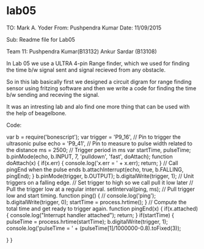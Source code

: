 # lab05

TO: Mark A. Yoder
From: Pushpendra Kumar
Date: 11/09/2015

Sub: Readme file for Lab05

Team 11: Pushpendra Kumar(B13132)
         Ankur Sardar (B13108)
         
In Lab 05 we use a ULTRA 4-pin Range finder, which we used for finding the time b/w signal sent and signal recieved 
from any obstacle.

So in this lab  basically first we designed a circuit digram for range finding sensor using fritzing software and then 
we write a code for finding the time b/w sending and receving the signal.

It was an intresting lab and alo find one more thing that can be used with the help of beagelbone.

Code:

var b = require('bonescript');
var trigger = 'P9_16', // Pin to trigger the ultrasonic pulse
echo = 'P9_41', // Pin to measure to pulse width related to the distance
ms = 2500; // Trigger period in ms
var startTime, pulseTime;
b.pinMode(echo, b.INPUT, 7, 'pulldown', 'fast', doAttach);
function doAttach(x) {
if(x.err) {
console.log('x.err = ' + x.err);
return;
}
// Call pingEnd when the pulse ends
b.attachInterrupt(echo, true, b.FALLING, pingEnd);
}
b.pinMode(trigger, b.OUTPUT);
b.digitalWrite(trigger, 1); // Unit triggers on a falling edge.
// Set trigger to high so we call pull it low later
// Pull the trigger low at a regular interval.
setInterval(ping, ms);
// Pull trigger low and start timing.
function ping() {
// console.log('ping');
b.digitalWrite(trigger, 0);
startTime = process.hrtime();
}
// Compute the total time and get ready to trigger again.
function pingEnd(x) {
if(x.attached) {
console.log("Interrupt handler attached");
return;
}
if(startTime) {
pulseTime = process.hrtime(startTime);
b.digitalWrite(trigger, 1);
console.log('pulseTime = ' + (pulseTime[1]/1000000-0.8).toFixed(3));

    
}
}

